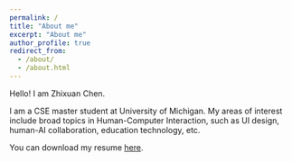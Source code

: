 ```yaml
---
permalink: /
title: "About me"
excerpt: "About me"
author_profile: true
redirect_from: 
  - /about/
  - /about.html
---
```



    
Hello! I am Zhixuan Chen.

I am a CSE master student at University of Michigan. My areas of interest include broad topics in Human-Computer Interaction, such as UI design, human-AI collaboration, education technology, etc.

You can download my resume [here](/files/Chen_Zhixuan_RESUME.pdf).